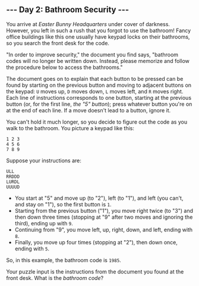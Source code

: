 <h2>--- Day 2: Bathroom Security ---</h2><p>You arrive at <em>Easter Bunny Headquarters</em> under cover of darkness. However, you left in such a rush that you forgot to use the bathroom! Fancy office buildings like this one usually have keypad locks on their bathrooms, so you search the front desk for the code.</p>
<p>&quot;In order to improve security,&quot; the document you find says, &quot;bathroom codes will no longer be written down.  Instead, please memorize and follow the procedure below to access the bathrooms.&quot;</p>
<p>The document goes on to explain that each button to be pressed can be found by starting on the previous button and moving to adjacent buttons on the keypad: <code>U</code> moves up, <code>D</code> moves down, <code>L</code> moves left, and <code>R</code> moves right. Each line of instructions corresponds to one button, starting at the previous button (or, for the first line, <em>the &quot;5&quot; button</em>); press whatever button you&apos;re on at the end of each line. If a move doesn&apos;t lead to a button, ignore it.</p>
<p>You can&apos;t hold it much longer, so you decide to figure out the code as you walk to the bathroom. You picture a keypad like this:</p>
<pre><code>1 2 3
4 5 6
7 8 9
</code></pre>
<p>Suppose your instructions are:</p>
<pre><code>ULL
RRDDD
LURDL
UUUUD
</code></pre>
<ul>
<li>You start at &quot;5&quot; and move up (to &quot;2&quot;), left (to &quot;1&quot;), and left (you can&apos;t, and stay on &quot;1&quot;), so the first button is <code>1</code>.</li>
<li>Starting from the previous button (&quot;1&quot;), you move right twice (to &quot;3&quot;) and then down three times (stopping at &quot;9&quot; after two moves and ignoring the third), ending up with <code>9</code>.</li>
<li>Continuing from &quot;9&quot;, you move left, up, right, down, and left, ending with <code>8</code>.</li>
<li>Finally, you move up four times (stopping at &quot;2&quot;), then down once, ending with <code>5</code>.</li>
</ul>
<p>So, in this example, the bathroom code is <code>1985</code>.</p>
<p>Your puzzle input is the instructions from the document you found at the front desk. What is the <em>bathroom code</em>?</p>
